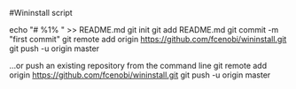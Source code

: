 #Wininstall script

echo "# %1% " >> README.md
git init
git add README.md
git commit -m "first commit"
git remote add origin https://github.com/fcenobi/wininstall.git
git push -u origin master

…or push an existing repository from the command line
git remote add origin https://github.com/fcenobi/wininstall.git
git push -u origin master
